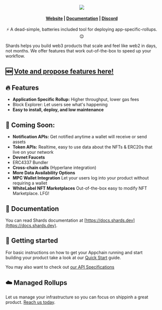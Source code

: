 

<p align="center">
  <img src="https://shards.dev/wp-content/uploads/2023/06/shards-logo-black.png">
</p>

<h4 align="center">
  <a href="https://bit.ly/3N5O6DR">Website</a> |
  <a href="https://docs.shards.dev">Documentation</a> |
  <a href="https://bit.ly/3oHYhEM">Discord</a>
</h4>



<p align="center">⚡ A dead-simple, batteries included tool for deploying app-specific-rollups. 😌</p>

Shards helps you build web3 products that scale and feel like web2 in days, not months. We offer features that work out-of-the-box to speed up your workflow.


## 🆕 [Vote and propose features here!](https://shards.canny.io/roadmap)

## 🔥 Features

- **Application Specific Rollup:** Higher throughput, lower gas fees
- Block Explorer: Let users see what's happening
- **Easy to install, deploy, and low maintenance**

## 🚨 Coming Soon:

- **Notification APIs:** Get notified anytime a wallet will receive or send assets
- **Token APIs:**  Realtime, easy to use data about the NFTs & ERC20s that live on your network
- **Devnet Faucets**
- ERC4337 Bundler
- **Cross-chain calls** (Hyperlane integration)
- **More Data Availability Options**
- **MPC Wallet Integration** Let your users log into your product without requiring a wallet
- **WhiteLabel NFT Marketplaces** Out-of-the-box easy to modify NFT Marketplace. LFG!

## 📖 Documentation

You can read Shards documentation at [https://docs.shards.dev](https://docs.shards.dev).

## 🚀 Getting started

For basic instructions on how to get your Appchain running and start building your product take a look at our [Quick Start](https://docs.shards.dev/quick-start/) guide.

You may also want to check out [our API Specifications](#) 

## ☁️ Managed Rollups

Let us manage your infrastructure so you can focus on shippinh a great product. [Reach us today](#).
